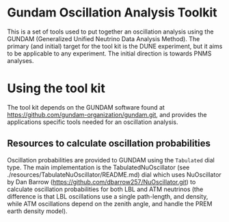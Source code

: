 # Gundam Oscillation Analysis Toolkit

This is a set of tools used to put together an oscillation analysis using the GUNDAM (Generalized Unified Neutrino Data Analysis Method).  The primary (and initial) target for the tool kit is the DUNE experiment, but it aims to be applicable to any experiment.  The initial direction is towards PNMS analyses.  

# Using the tool kit

The tool kit depends on the GUNDAM software found at https://github.com/gundam-organization/gundam.git, and provides the applications specific tools needed for an oscillation analysis.

## Resources to calculate oscillation probabilities

Oscillation probabilities are provided to GUNDAM using the `Tabulated` dial type.  The main implementation is the TabulatedNuOscillator (see ./resources/TabulateNuOscillator/README.md) dial which uses NuOscillator by Dan Barrow (https://github.com/dbarrow257/NuOscillator.git) to calculate oscillation probabilities for both LBL and ATM neutrinos (the difference is that LBL oscillations use a single path-length, and density, while ATM oscillations depend on the zenith angle, and handle the PREM earth density model).
